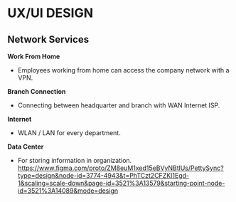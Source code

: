 # UX/UI DESIGN

## Network Services

**Work From Home**

- Employees working from home can access the company network with a VPN.

**Branch Connection**

- Connecting between headquarter and branch with WAN Internet ISP.

**Internet**

- WLAN / LAN for every department.

**Data Center**

- For storing information in organization.
  https://www.figma.com/proto/ZM8euM1xed15eBVyNBtlUs/PettySync?type=design&node-id=3774-4943&t=PhTCzt2CFZKI1Egd-1&scaling=scale-down&page-id=3521%3A13579&starting-point-node-id=3521%3A14089&mode=design
